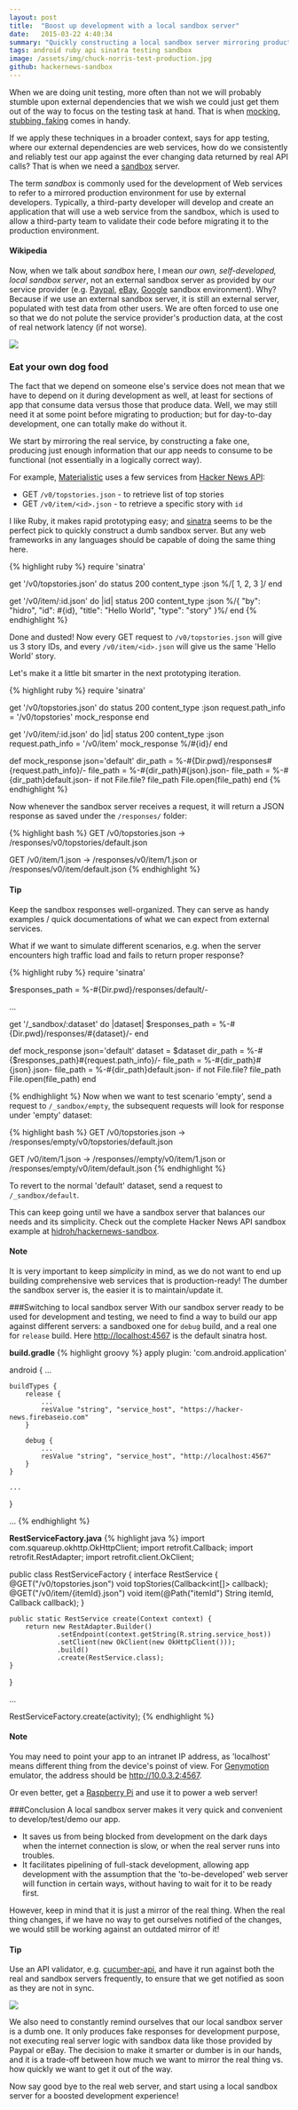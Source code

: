 ```yaml
---
layout: post
title:  "Boost up development with a local sandbox server"
date:   2015-03-22 4:40:34
summary: "Quickly constructing a local sandbox server mirroring production web services for faster app development"
tags: android ruby api sinatra testing sandbox
image: /assets/img/chuck-norris-test-production.jpg
github: hackernews-sandbox
---
```


When we are doing unit testing, more often than not we will probably stumble upon external dependencies that we wish we could just get them out of the way to focus on the testing task at hand. That is when [mocking, stubbing, faking](http://martinfowler.com/articles/mocksArentStubs.html) comes in handy.

If we apply these techniques in a broader context, says for app testing, where our external dependencies are web services, how do we consistently and reliably test our app against the ever changing data returned by real API calls? That is when we need a [sandbox](http://en.wikipedia.org/wiki/Sandbox_%28software_development%29) server.

<div class="bs-callout bs-callout-primary">
    <p>The term <i>sandbox</i> is commonly used for the development of Web services to refer to a mirrored production environment for use by external developers. Typically, a third-party developer will develop and create an application that will use a web service from the sandbox, which is used to allow a third-party team to validate their code before migrating it to the production environment.</p>
    <h4>Wikipedia</h4>
</div>

Now, when we talk about *sandbox* here, I mean *our own, self-developed, local sandbox server*, not an external sandbox server as provided by our service provider (e.g. [Paypal](https://www.sandbox.paypal.com/), [eBay](http://sandbox.ebay.com/), [Google](https://developers.google.com/wallet/instant-buy/test-flows) sandbox environment). Why? Because if we use an external sandbox server, it is still an external server, populated with test data from other users. We are often forced to use one so that we do not polute the service provider's production data, at the cost of real network latency (if not worse).

<img src="/assets/img/chuck-norris-test-production.jpg" class="img-responsive center-block" />

### Eat your own dog food
The fact that we depend on someone else's service does not mean that we have to depend on it during development as well, at least for sections of app that consume data versus those that produce data. Well, we may still need it at some point before migrating to production; but for day-to-day development, one can totally make do without it.

We start by mirroring the real service, by constructing a fake one, producing just enough information that our app needs to consume to be functional (not essentially in a logically correct way).

For example, [Materialistic](https://github.com/hidroh/materialistic) uses a few services from [Hacker News API](https://github.com/HackerNews/API):

* GET `/v0/topstories.json` - to retrieve list of top stories
* GET `/v0/item/<id>.json` - to retrieve a specific story with `id`

I like Ruby, it makes rapid prototyping easy; and [sinatra](https://github.com/sinatra/sinatra) seems to be the perfect pick to quickly construct a dumb sandbox server. But any web frameworks in any languages should be capable of doing the same thing here.

{% highlight ruby %}
require 'sinatra'

get '/v0/topstories.json' do
  status 200
  content_type :json
  %/[ 1, 2, 3 ]/
end

get '/v0/item/:id.json' do |id|
  status 200
  content_type :json
  %/{ "by": "hidro", "id": #{id}, "title": "Hello World", "type": "story" }%/
end
{% endhighlight %}

Done and dusted! Now every GET request to `/v0/topstories.json` will give us 3 story IDs, and every `/v0/item/<id>.json` will give us the same 'Hello World' story.

Let's make it a little bit smarter in the next prototyping iteration.

{% highlight ruby %}
require 'sinatra'

get '/v0/topstories.json' do
  status 200
  content_type :json
  request.path_info = '/v0/topstories'
  mock_response
end

get '/v0/item/:id.json' do |id|
  status 200
  content_type :json
  request.path_info = '/v0/item'
  mock_response %/#{id}/
end

def mock_response json='default'
  dir_path = %-#{Dir.pwd}/responses#{request.path_info}/-
  file_path = %-#{dir_path}#{json}.json-
  file_path = %-#{dir_path}default.json- if not File.file? file_path
  File.open(file_path)
end
{% endhighlight %}

Now whenever the sandbox server receives a request, it will return a JSON response as saved under the `/responses/` folder:

{% highlight bash %}
GET /v0/topstories.json
-> /responses/v0/topstories/default.json

GET /v0/item/1.json
-> /responses/v0/item/1.json
or /responses/v0/item/default.json
{% endhighlight %}

<div class="bs-callout bs-callout-info">
    <h4>Tip</h4>
    Keep the sandbox responses well-organized. They can serve as handy examples / quick documentations of what we can expect from external services.
</div>

What if we want to simulate different scenarios, e.g. when the server encounters high traffic load and fails to return proper response?

{% highlight ruby %}
require 'sinatra'

$responses_path = %-#{Dir.pwd}/responses/default/-

...

get '/_sandbox/:dataset' do |dataset|
  $responses_path = %-#{Dir.pwd}/responses/#{dataset}/-
end

def mock_response json='default'
  dataset = $dataset
  dir_path = %-#{$responses_path}#{request.path_info}/-
  file_path = %-#{dir_path}#{json}.json-
  file_path = %-#{dir_path}default.json- if not File.file? file_path
  File.open(file_path)
end

{% endhighlight %}
Now when we want to test scenario 'empty', send a request to `/_sandbox/empty`, the subsequent requests will look for response under 'empty' dataset:

{% highlight bash %}
GET /v0/topstories.json
-> /responses/empty/v0/topstories/default.json

GET /v0/item/1.json
-> /responses//empty/v0/item/1.json
or /responses/empty/v0/item/default.json
{% endhighlight %}

To revert to the normal 'default' dataset, send a request to `/_sandbox/default`.

This can keep going until we have a sandbox server that balances our needs and its simplicity. Check out the complete Hacker News API sandbox example at [hidroh/hackernews-sandbox](https://github.com/hidroh/hackernews-sandbox).

<div class="bs-callout bs-callout-warning">
    <h4>Note</h4>
    It is very important to keep <i>simplicity</i> in mind, as we do not want to end up building comprehensive web services that is production-ready! The dumber the sandbox server is, the easier it is to maintain/update it.
</div>

###Switching to local sandbox server
With our sandbox server ready to be used for development and testing, we need to find a way to build our app against different servers: a sandboxed one for `debug` build, and a real one for `release` build. Here [http://localhost:4567](#) is the default sinatra host.

**build.gradle**
{% highlight groovy %}
apply plugin: 'com.android.application'

android {
    ...

    buildTypes {
        release {
            ...
            resValue "string", "service_host", "https://hacker-news.firebaseio.com"
        }

        debug {
            ...
            resValue "string", "service_host", "http://localhost:4567"
        }
    }

    ...
}

...
{% endhighlight %}

**RestServiceFactory.java**
{% highlight java %}
import com.squareup.okhttp.OkHttpClient;
import retrofit.Callback;
import retrofit.RestAdapter;
import retrofit.client.OkClient;

public class RestServiceFactory {
    interface RestService {
        @GET("/v0/topstories.json")
        void topStories(Callback<int[]> callback);
        @GET("/v0/item/{itemId}.json")
        void item(@Path("itemId") String itemId, Callback<Item> callback);
    }

    public static RestService create(Context context) {
        return new RestAdapter.Builder()
                .setEndpoint(context.getString(R.string.service_host))
                .setClient(new OkClient(new OkHttpClient()));
                .build()
                .create(RestService.class);
    }
}

...

RestServiceFactory.create(activity);
{% endhighlight %}

<div class="bs-callout bs-callout-warning">
    <h4>Note</h4>
    <p>You may need to point your app to an intranet IP address, as 'localhost' means different thing from the device's poinst of view. For <a href="https://www.genymotion.com/">Genymotion</a> emulator, the address should be <a href="#">http://10.0.3.2:4567</a>.</p>
    <p>Or even better, get a <a href="http://www.raspberrypi.org/products/">Raspberry Pi</a> and use it to power a web server!</p>
</div>

###Conclusion
A local sandbox server makes it very quick and convenient to develop/test/demo our app.

* It saves us from being blocked from development on the dark days when the internet connection is slow, or when the real server runs into troubles.
* It facilitates pipelining of full-stack development, allowing app development with the assumption that the 'to-be-developed' web server will function in certain ways, without having to wait for it to be ready first.

However, keep in mind that it is just a mirror of the real thing. When the real thing changes, if we have no way to get ourselves notified of the changes, we would still be working against an outdated mirror of it!

<div class="bs-callout bs-callout-info">
    <h4>Tip</h4>
    <p>Use an API validator, e.g. <a href="https://rubygems.org/gems/cucumber-api">cucumber-api</a>, and have it run against both the real and sandbox servers frequently, to ensure that we get notified as soon as they are not in sync.</p>
    <p><a href="https://rubygems.org/gems/cucumber-api"><img src="https://ruby-gem-downloads-badge.herokuapp.com/cucumber-api?type=total" class="center-block" /></a></p>
</div>

We also need to constantly remind ourselves that our local sandbox server is a dumb one. It only produces fake responses for development purpose, not executing real server logic with sandbox data like those provided by Paypal or eBay. The decision to make it smarter or dumber is in our hands, and it is a trade-off between how much we want to mirror the real thing vs. how quickly we want to get it out of the way.

Now say good bye to the real web server, and start using a local sandbox server for a boosted development experience!
